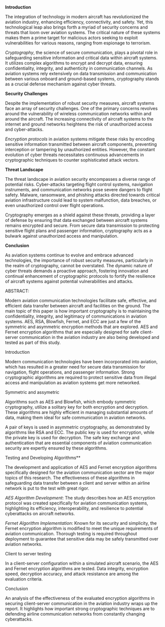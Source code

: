 **Introduction**



The integration of technology in modern aircraft has revolutionized the aviation industry, enhancing efficiency, connectivity, and safety. Yet, this technological leap also brings forth a myriad of security concerns and threats that loom over aviation systems. The critical nature of these systems makes them a prime target for malicious actors seeking to exploit vulnerabilities for various reasons, ranging from espionage to terrorism.



*Cryptography*, the science of secure communication, plays a pivotal role in safeguarding sensitive information and critical data within aircraft systems. It utilizes complex algorithms to encrypt and decrypt data, ensuring confidentiality, integrity, and authenticity in communication channels. As aviation systems rely extensively on data transmission and communication between various onboard and ground-based systems, cryptography stands as a crucial defense mechanism against cyber threats.



**Security Challenges**



Despite the implementation of robust security measures, aircraft systems face an array of security challenges. One of the primary concerns revolves around the vulnerability of wireless communication networks within and around the aircraft. The increasing connectivity of aircraft systems to the internet and ground networks heightens the risk of unauthorized access and cyber-attacks.



*Encryption protocols* in aviation systems mitigate these risks by encoding sensitive information transmitted between aircraft components, preventing interception or tampering by unauthorized entities. However, the constant evolution of cyber threats necessitates continuous advancements in cryptographic techniques to counter sophisticated attack vectors.



**Threat Landscape**



The threat landscape in aviation security encompasses a diverse range of potential risks. Cyber-attacks targeting flight control systems, navigation instruments, and communication networks pose severe dangers to flight safety. Malware, ransomware, and phishing attacks directed towards critical aviation infrastructure could lead to system malfunction, data breaches, or even unauthorized control over flight operations.



Cryptography emerges as a shield against these threats, providing a layer of defense by ensuring that data exchanged between aircraft systems remains encrypted and secure. From secure data transmission to protecting sensitive flight plans and passenger information, cryptography acts as a bulwark against unauthorized access and manipulation.



**Conclusion**



As aviation systems continue to evolve and embrace advanced technologies, the importance of robust security measures, particularly in the realm of cryptography, cannot be overstated. The dynamic nature of cyber threats demands a proactive approach, fostering innovation and continual enhancement of cryptographic protocols to fortify the resilience of aircraft systems against potential vulnerabilities and attacks.



ABSTRACT:

Modern aviation communication technologies facilitate safe, effective, and efficient data transfer between aircraft and facilities on the ground. The main topic of this paper is how important cryptography is to maintaining the confidentiality, integrity, and legitimacy of communications in aviation systems. AES, RSA, Blowfish, Fernet, and ECC are just a few of the symmetric and asymmetric encryption methods that are explored. AES and Fernet encryption algorithms that are especially designed for safe client-server communication in the aviation industry are also being developed and tested as part of this study.

Introduction

Modern communication technologies have been incorporated into aviation, which has resulted in a greater need for secure data transmission for navigation, flight operations, and passenger information. Strong cryptographic algorithms are required to protect sensitive data from illegal access and manipulation as aviation systems get more networked.

Symmetric and assymetric

Algorithms such as AES and Blowfish, which embody symmetric cryptography, utilize a solitary key for both encryption and decryption. These algorithms are highly efficient in managing substantial amounts of data, making them ideal for safe communication in aviation networks.



A pair of keys is used in asymmetric cryptography, as demonstrated by algorithms like RSA and ECC. The public key is used for encryption, while the private key is used for decryption. The safe key exchange and authentication that are essential components of aviation communication security are expertly ensured by these algorithms.



Testing and Developing Algorithms**



The development and application of AES and Fernet encryption algorithms specifically designed for the aviation communication sector are the major topics of this research. The effectiveness of these algorithms in safeguarding data transfer between a client and server within an airline network is put to the test with great rigor.



*AES Algorithm Development*: The study describes how an AES encryption protocol was created specifically for aviation communication systems, highlighting its efficiency, interoperability, and resilience to potential cyberattacks on aircraft networks.



*Fernet Algorithm Implementation*: Known for its security and simplicity, the Fernet encryption algorithm is modified to meet the unique requirements of aviation communication. Thorough testing is required throughout deployment to guarantee that sensitive data may be safely transmitted over aviation networks.



Client to server testing 



In a client-server configuration within a simulated aircraft scenario, the AES and Fernet encryption algorithms are tested. Data integrity, encryption speed, decryption accuracy, and attack resistance are among the evaluation criteria.



Conclusion 



An analysis of the effectiveness of the evaluated encryption algorithms in securing client-server communication in the aviation industry wraps up the report. It highlights how important strong cryptographic techniques are to defending airline communication networks from constantly changing cyberattacks.

